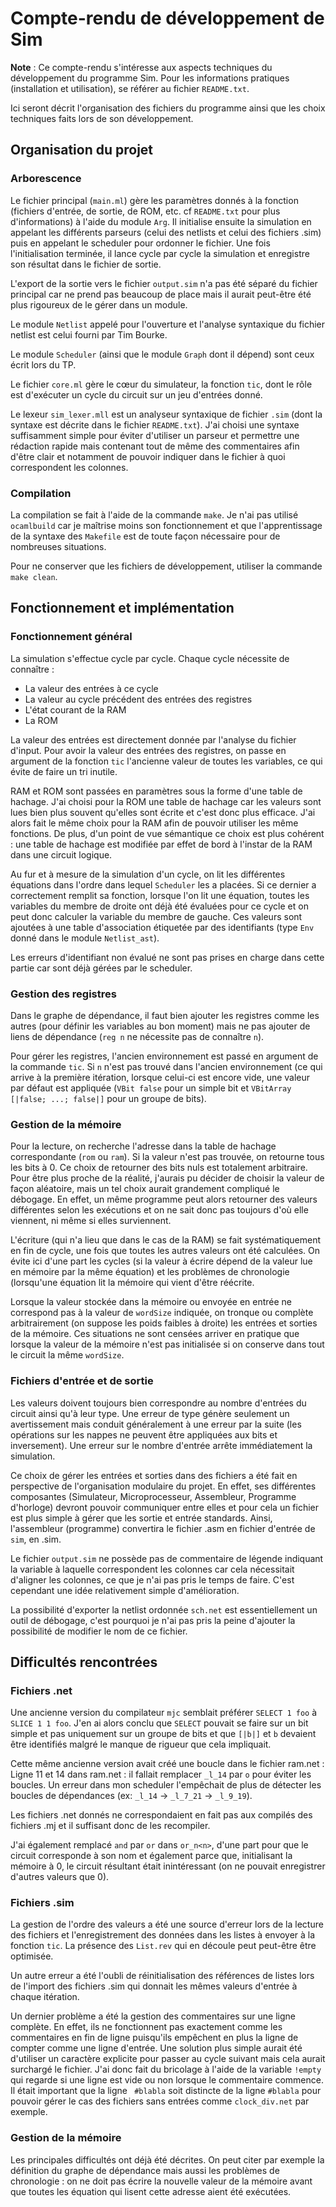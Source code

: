 # Compte-rendu de développement de Sim #

**Note** : Ce compte-rendu s'intéresse aux aspects techniques du développement
du programme Sim. Pour les informations pratiques (installation et utilisation),
se référer au fichier `README.txt`.

Ici seront décrit l'organisation des fichiers du programme ainsi que les choix
techniques faits lors de son développement.


## Organisation du projet ##
### Arborescence ###
Le fichier principal (`main.ml`) gère les paramètres donnés à la fonction
(fichiers d'entrée, de sortie, de ROM, etc. cf `README.txt` pour plus
d'informations) à l'aide du module `Arg`. Il initialise ensuite la simulation
en appelant les différents parseurs (celui des netlists et celui des fichiers 
.sim) puis en appelant le scheduler pour ordonner le fichier. Une fois
l'initialisation terminée, il lance cycle par cycle la simulation et enregistre
son résultat dans le fichier de sortie.

L'export de la sortie vers le fichier `output.sim` n'a pas été séparé du fichier
principal car ne prend pas beaucoup de place mais il aurait peut-être été plus
rigoureux de le gérer dans un module.

Le module `Netlist` appelé pour l'ouverture et l'analyse syntaxique du fichier
netlist est celui fourni par Tim Bourke.

Le module `Scheduler` (ainsi que le module `Graph` dont il dépend) sont ceux
écrit lors du TP.

Le fichier `core.ml` gère le cœur du simulateur, la fonction `tic`, dont le rôle
est d'exécuter un cycle du circuit sur un jeu d'entrées donné.

Le lexeur `sim_lexer.mll` est un analyseur syntaxique de fichier `.sim` (dont la
syntaxe est décrite dans le fichier `README.txt`). J'ai choisi une syntaxe
suffisamment simple pour éviter d'utiliser un parseur et permettre une rédaction
rapide mais contenant tout de même des commentaires afin d'être clair et
notamment de pouvoir indiquer dans le fichier à quoi correspondent les colonnes.

### Compilation ###
La compilation se fait à l'aide de la commande `make`. Je n'ai pas utilisé
`ocamlbuild` car je maîtrise moins son fonctionnement et que l'apprentissage
de la syntaxe des `Makefile` est de toute façon nécessaire pour de nombreuses
situations.

Pour ne conserver que les fichiers de développement, utiliser la commande
`make clean`.

## Fonctionnement et implémentation ##
### Fonctionnement général ###
La simulation s'effectue cycle par cycle. Chaque cycle nécessite de connaître :

 * La valeur des entrées à ce cycle
 * La valeur au cycle précédent des entrées des registres
 * L'état courant de la RAM
 * La ROM

La valeur des entrées est directement donnée par l'analyse du fichier d'input.
Pour avoir la valeur des entrées des registres, on passe en argument de la
fonction `tic` l'ancienne valeur de toutes les variables, ce qui évite de faire
un tri inutile.

RAM et ROM sont passées en paramètres sous la forme d'une table de hachage. J'ai
choisi pour la ROM une table de hachage car les valeurs sont lues bien plus
souvent qu'elles sont écrite et c'est donc plus efficace. J'ai alors fait le
même choix pour la RAM afin de pouvoir utiliser les même fonctions. De plus,
d'un point de vue sémantique ce choix est plus cohérent : une table de hachage
est modifiée par effet de bord à l'instar de la RAM dans une circuit logique.

Au fur et à mesure de la simulation d'un cycle, on lit les différentes équations
dans l'ordre dans lequel `Scheduler` les a placées. Si ce dernier a correctement
remplit sa fonction, lorsque l'on lit une équation, toutes les variables du
membre de droite ont déjà été évaluées pour ce cycle et on peut donc calculer la
variable du membre de gauche. Ces valeurs sont ajoutées à une table
d'association étiquetée par des identifiants (type `Env` donné dans le module
`Netlist_ast`).

Les erreurs d'identifiant non évalué ne sont pas prises en charge dans cette
partie car sont déjà gérées par le scheduler.


### Gestion des registres ###
Dans le graphe de dépendance, il faut bien ajouter les registres comme les
autres (pour définir les variables au bon moment) mais ne pas ajouter de liens
de dépendance (`reg n` ne nécessite pas de connaître `n`).

Pour gérer les registres, l'ancien environnement est passé en argument de la
commande `tic`. Si `n` n'est pas trouvé dans l'ancien environnement (ce qui
arrive à la première itération, lorsque celui-ci est encore vide, une valeur par
défaut est appliquée (`VBit false` pour un simple bit et
`VBitArray [|false; ...; false|]` pour un groupe de bits).


### Gestion de la mémoire ###
Pour la lecture, on recherche l'adresse dans la table de hachage correspondante
(`rom` ou `ram`). Si la valeur n'est pas trouvée, on retourne tous les bits à 0.
Ce choix de retourner des bits nuls est totalement arbitraire. Pour être plus
proche de la réalité, j'aurais pu décider de choisir la valeur de façon
aléatoire, mais un tel choix aurait grandement compliqué le débogage. En effet,
un même programme peut alors retourner des valeurs différentes selon les
exécutions et on ne sait donc pas toujours d'où elle viennent, ni même si elles
surviennent.

L'écriture (qui n'a lieu que dans le cas de la RAM) se fait systématiquement en
fin de cycle, une fois que toutes les autres valeurs ont été calculées. On évite
ici d'une part les cycles (si la valeur à écrire dépend de la valeur lue en
mémoire par la même équation) et les problèmes de chronologie (lorsqu'une
équation lit la mémoire qui vient d'être réécrite.

Lorsque la valeur stockée dans la mémoire ou envoyée en entrée ne correspond pas
à la valeur de `wordSize` indiquée, on tronque ou complète arbitrairement (on
suppose les poids faibles à droite) les entrées et sorties de la mémoire. Ces
situations ne sont censées arriver en pratique que lorsque la valeur de la
mémoire n'est pas initialisée si on conserve dans tout le circuit la même
`wordSize`.


### Fichiers d'entrée et de sortie ###
Les valeurs doivent toujours bien correspondre au nombre d'entrées du circuit
ainsi qu'à leur type. Une erreur de type génère seulement un avertissement mais
conduit généralement à une erreur par la suite (les opérations sur les nappes
ne peuvent être appliquées aux bits et inversement). Une erreur sur le nombre
d'entrée arrête immédiatement la simulation.

Ce choix de gérer les entrées et sorties dans des fichiers a été fait en
perspective de l'organisation modulaire du projet. En effet, ses différentes
composantes (Simulateur, Microprocesseur, Assembleur, Programme d'horloge)
devront pouvoir communiquer entre elles et pour cela un fichier est plus simple
à gérer que les sortie et entrée standards. Ainsi, l'assembleur (programme)
convertira le fichier .asm en fichier d'entrée de `sim`, en .sim.

Le fichier `output.sim` ne possède pas de commentaire de légende indiquant la
variable à laquelle correspondent les colonnes car cela nécessitait d'aligner
les colonnes, ce que je n'ai pas pris le temps de faire. C'est cependant une
idée relativement simple d'amélioration.

La possibilité d'exporter la netlist ordonnée `sch.net` est essentiellement un
outil de débogage, c'est pourquoi je n'ai pas pris la peine d'ajouter la
possibilité de modifier le nom de ce fichier.


## Difficultés rencontrées ##
### Fichiers .net ###
Une ancienne version du compilateur `mjc` semblait préférer `SELECT 1 foo` à
`SLICE 1 1 foo`. J'en ai alors conclu que `SELECT` pouvait se faire sur un bit
simple et pas uniquement sur un groupe de bits et que `[|b|]` et `b` devaient
être identifiés malgré le manque de rigueur que cela impliquait.

Cette même ancienne version avait créé une boucle dans le fichier ram.net :
Ligne 11 et 14 dans ram.net : il fallait remplacer `_l_14` par `o` pour éviter
les boucles.
Un erreur dans mon scheduler l'empêchait de plus de détecter les boucles de
dépendances (ex: `_l_14` -> `_l_7_21` -> `_l_9_19`).

Les fichiers .net donnés ne correspondaient en fait pas aux compilés des
fichiers .mj et il suffisant donc de les recompiler.

J'ai également remplacé `and` par `or` dans `or_n<n>`, d'une part pour que le
circuit corresponde à son nom et également parce que, initialisant la mémoire à
0, le circuit résultant était inintéressant (on ne pouvait enregistrer d'autres
valeurs que 0).


### Fichiers .sim ###
La gestion de l'ordre des valeurs a été une source d'erreur lors de la lecture
des fichiers et l'enregistrement des données dans les listes à envoyer à la
fonction `tic`. La présence des `List.rev` qui en découle peut peut-être être
optimisée.

Un autre erreur a été l'oubli de réinitialisation des références de listes lors
de l'import des fichiers .sim qui donnait les mêmes valeurs d'entrée à chaque
itération.

Un dernier problème a été la gestion des commentaires sur une ligne complète.
En effet, ils ne fonctionnent pas exactement comme les commentaires en fin de
ligne puisqu'ils empêchent en plus la ligne de compter comme une ligne d'entrée.
Une solution plus simple aurait été d'utiliser un caractère explicite pour
passer au cycle suivant mais cela aurait surchargé le fichier. J'ai donc fait du
bricolage à l'aide de la variable `!empty` qui regarde si une ligne est vide ou
non lorsque le commentaire commence. Il était important que la ligne ` #blabla`
soit distincte de la ligne `#blabla` pour pouvoir gérer le cas des fichiers sans
entrées comme `clock_div.net` par exemple.

### Gestion de la mémoire ###
Les principales difficultés ont déjà été décrites. On peut citer par exemple la
définition du graphe de dépendance mais aussi les problèmes de chronologie : on
ne doit pas écrire la nouvelle valeur de la mémoire avant que toutes les
équation qui lisent cette adresse aient été exécutées.





